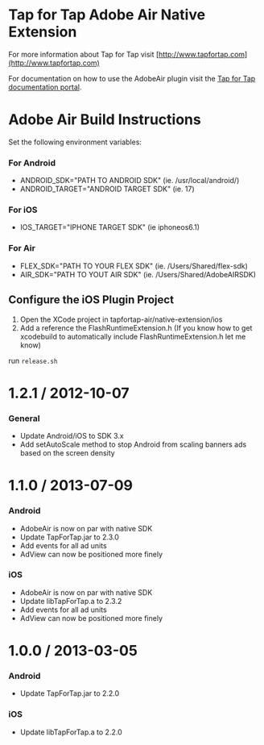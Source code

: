 # Tap for Tap Adobe Air Native Extension

For more information about Tap for Tap visit [http://www.tapfortap.com](http://www.tapfortap.com)

For documentation on how to use the AdobeAir plugin visit the [Tap for Tap documentation portal](http://tapfortap.com/documentation/AdobeAir).

# Adobe Air Build Instructions
Set the following environment variables:

### For Android
- ANDROID_SDK="PATH TO ANDROID SDK" (ie. /usr/local/android/)
- ANDROID_TARGET="ANDROID TARGET SDK" (ie. 17)

### For iOS
- IOS_TARGET="IPHONE TARGET SDK" (ie iphoneos6.1)

### For Air
- FLEX_SDK="PATH TO YOUR FLEX SDK" (ie. /Users/Shared/flex-sdk)
- AIR_SDK="PATH TO YOUT AIR SDK" (ie. /Users/Shared/AdobeAIRSDK)

## Configure the iOS Plugin Project
1. Open the XCode project in tapfortap-air/native-extension/ios
2. Add a reference the FlashRuntimeExtension.h (If you know how to get xcodebuild to automatically include FlashRuntimeExtension.h let me know)

run `release.sh`

1.2.1 / 2012-10-07
=================
### General
- Update Android/iOS to SDK 3.x
- Add setAutoScale method to stop Android from scaling banners ads based on the screen density

1.1.0 / 2013-07-09
==================
### Android
- AdobeAir is now on par with native SDK
- Update TapForTap.jar to 2.3.0
- Add events for all ad units
- AdView can now be positioned more finely

### iOS
- AdobeAir is now on par with native SDK
- Update libTapForTap.a to 2.3.2
- Add events for all ad units
- AdView can now be positioned more finely

1.0.0 / 2013-03-05
==================
### Android
- Update TapForTap.jar to 2.2.0

### iOS
- Update libTapForTap.a to 2.2.0
